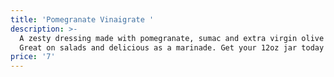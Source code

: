 ```yaml
---
title: 'Pomegranate Vinaigrate '
description: >-
  A zesty dressing made with pomegranate, sumac and extra virgin olive oil.
  Great on salads and delicious as a marinade. Get your 12oz jar today!
price: '7'
---
```

